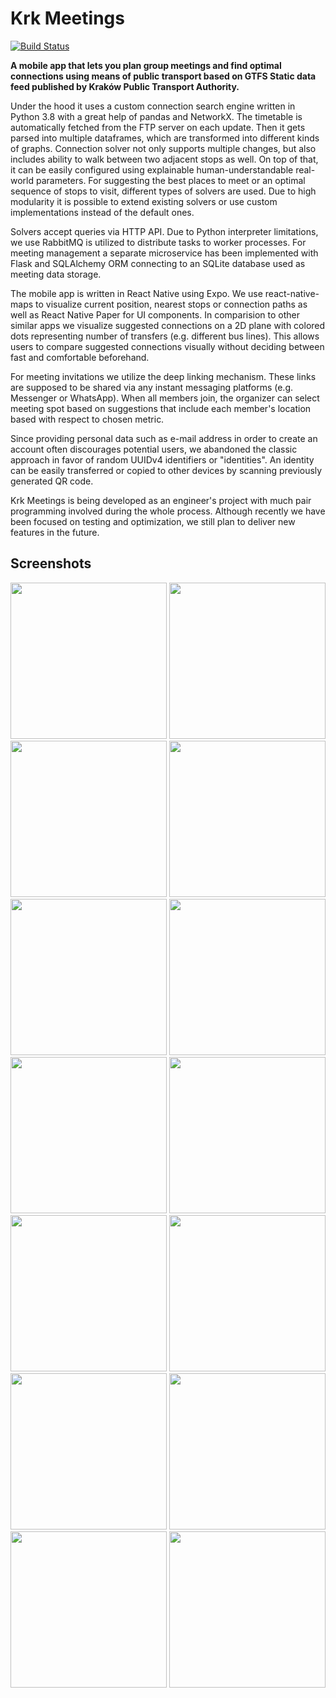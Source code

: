 # Krk Meetings

[![Build Status](https://travis-ci.com/wietlabs/krk_meetings.svg?token=KwyG1XWNvErXc81HYn2J&branch=master)](https://travis-ci.com/wietlabs/krk_meetings)

**A mobile app that lets you plan group meetings and find optimal connections using means of public transport based on GTFS Static data feed published by Kraków Public Transport Authority.**

Under the hood it uses a custom connection search engine written in Python 3.8 with a great help of pandas and NetworkX. The timetable is automatically fetched from the FTP server on each update. Then it gets parsed into multiple dataframes, which are transformed into different kinds of graphs. Connection solver not only supports multiple changes, but also includes ability to walk between two adjacent stops as well. On top of that, it can be easily configured using explainable human-understandable real-world parameters. For suggesting the best places to meet or an optimal sequence of stops to visit, different types of solvers are used. Due to high modularity it is possible to extend existing solvers or use custom implementations instead of the default ones.

Solvers accept queries via HTTP API. Due to Python interpreter limitations, we use RabbitMQ is utilized to distribute tasks to worker processes. For meeting management a separate microservice has been implemented with Flask and SQLAlchemy ORM connecting to an SQLite database used as meeting data storage.

The mobile app is written in React Native using Expo. We use react-native-maps to visualize current position, nearest stops or connection paths as well as React Native Paper for UI components. In comparision to other similar apps we visualize suggested connections on a 2D plane with colored dots representing number of transfers (e.g. different bus lines). This allows users to compare suggested connections visually without deciding between fast and comfortable beforehand.

For meeting invitations we utilize the deep linking mechanism. These links are supposed to be shared via any instant messaging platforms (e.g. Messenger or WhatsApp). When all members join, the organizer can select meeting spot based on suggestions that include each member's location based with respect to chosen metric.

Since providing personal data such as e-mail address in order to create an account often discourages potential users, we abandoned the classic approach in favor of random UUIDv4 identifiers or "identities". An identity can be easily transferred or copied to other devices by scanning previously generated QR code.

Krk Meetings is being developed as an engineer's project with much pair programming involved during the whole process. Although recently we have been focused on testing and optimization, we still plan to deliver new features in the future.

## Screenshots

<img src="docs/screenshots/FindConnectionsScreen.jpg" alt="" width="250" />
<img src="docs/screenshots/ConnectionResultsScreen.jpg" alt="" width="250" />
<img src="docs/screenshots/ConnectionResultsPlotScreen.jpg" alt="" width="250" />
<img src="docs/screenshots/ConnectionDetailsScreen.jpg" alt="" width="250" />

<img src="docs/screenshots/AccountsScreen.jpg" alt="" width="250" />
<img src="docs/screenshots/AccountsScreenMenu.jpg" alt="" width="250" />
<img src="docs/screenshots/QRCodeScreen.jpg" alt="" width="250" />
<img src="docs/screenshots/ScanAccountQRCodeScreen.jpg" alt="" width="250" />

<img src="docs/screenshots/MeetingsScreen.jpg" alt="" width="250" />
<img src="docs/screenshots/CreateMeetingScreen.jpg" alt="" width="250" />
<img src="docs/screenshots/MeetingDetailsScreen.jpg" alt="" width="250" />
<img src="docs/screenshots/JoinMeetingScreeen.jpg" alt="" width="250" />
<img src="docs/screenshots/SelectStartStopScreen.jpg" alt="" width="250" />
<img src="docs/screenshots/SelectEndStopScreen.jpg" alt="" width="250" />

